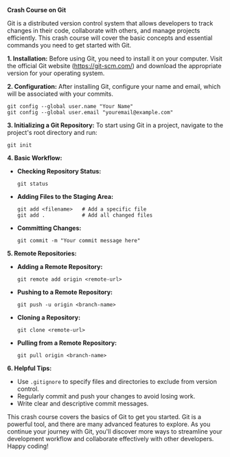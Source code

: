 **Crash Course on Git**

Git is a distributed version control system that allows developers to track changes in their code, collaborate with others, and manage projects efficiently. This crash course will cover the basic concepts and essential commands you need to get started with Git.

**1. Installation:**
Before using Git, you need to install it on your computer. Visit the official Git website (https://git-scm.com/) and download the appropriate version for your operating system.

**2. Configuration:**
After installing Git, configure your name and email, which will be associated with your commits.

```
git config --global user.name "Your Name"
git config --global user.email "youremail@example.com"
```

**3. Initializing a Git Repository:**
To start using Git in a project, navigate to the project's root directory and run:

```
git init
```

**4. Basic Workflow:**
- **Checking Repository Status:**
  ```
  git status
  ```

- **Adding Files to the Staging Area:**
  ```
  git add <filename>   # Add a specific file
  git add .            # Add all changed files
  ```

- **Committing Changes:**
  ```
  git commit -m "Your commit message here"
  ```

**5. Remote Repositories:**
- **Adding a Remote Repository:**
  ```
  git remote add origin <remote-url>
  ```

- **Pushing to a Remote Repository:**
  ```
  git push -u origin <branch-name>
  ```

- **Cloning a Repository:**
  ```
  git clone <remote-url>
  ```

- **Pulling from a Remote Repository:**
  ```
  git pull origin <branch-name>
  ```

**6. Helpful Tips:**
- Use `.gitignore` to specify files and directories to exclude from version control.
- Regularly commit and push your changes to avoid losing work.
- Write clear and descriptive commit messages.

This crash course covers the basics of Git to get you started. Git is a powerful tool, and there are many advanced features to explore. As you continue your journey with Git, you'll discover more ways to streamline your development workflow and collaborate effectively with other developers. Happy coding!